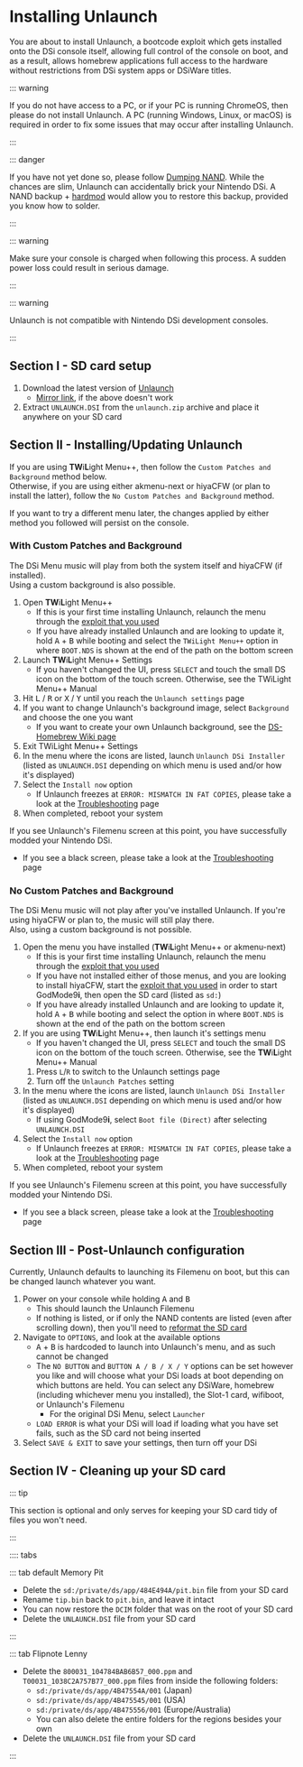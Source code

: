 # Installing Unlaunch

You are about to install Unlaunch, a bootcode exploit which gets installed onto the DSi console itself, allowing full control of the console on boot, and as a result, allows homebrew applications full access to the hardware without restrictions from DSi system apps or DSiWare titles.

::: warning

If you do not have access to a PC, or if your PC is running ChromeOS, then please do not install Unlaunch. A PC (running Windows, Linux, or macOS) is required in order to fix some issues that may occur after installing Unlaunch.

:::

::: danger

If you have not yet done so, please follow [Dumping NAND](dumping-nand.html). While the chances are slim, Unlaunch can accidentally brick your Nintendo DSi. A NAND backup + [hardmod](https://wiki.ds-homebrew.com/ds-index/hardmod) would allow you to restore this backup, provided you know how to solder.

:::

::: warning

Make sure your console is charged when following this process. A sudden power loss could result in serious damage.

:::

::: warning

Unlaunch is not compatible with Nintendo DSi development consoles.

:::

## Section I - SD card setup

1. Download the latest version of [Unlaunch](https://problemkaputt.de/unlaunch.zip)
    - [Mirror link](https://web.archive.org/web/20201112031436/https://problemkaputt.de/unlaunch.zip), if the above doesn't work
1. Extract `UNLAUNCH.DSI` from the `unlaunch.zip` archive and place it anywhere on your SD card

## Section II - Installing/Updating Unlaunch

If you are using **TW**i**L**ight Menu++, then follow the `Custom Patches and Background` method below.     
Otherwise, if you are using either akmenu-next or hiyaCFW (or plan to install the latter), follow the `No Custom Patches and Background` method.

If you want to try a different menu later, the changes applied by either method you followed will persist on the console.

### With Custom Patches and Background

The DSi Menu music will play from both the system itself and hiyaCFW (if installed).     
Using a custom background is also possible.

1. Open **TW**i**L**ight Menu++
    - If this is your first time installing Unlaunch, relaunch the menu through the [exploit that you used](launching-the-exploit.html)
    - If you have already installed Unlaunch and are looking to update it, hold <kbd class="face">A</kbd> + <kbd class="face">B</kbd> while booting and select the `TWiLight Menu++` option in where `BOOT.NDS` is shown at the end of the path on the bottom screen
1. Launch **TW**i**L**ight Menu++ Settings
    - If you haven't changed the UI, press `SELECT` and touch the small DS icon on the bottom of the touch screen. Otherwise, see the TWiLight Menu++ Manual
1. Hit <kbd class="l">L</kbd> / <kbd class="r">R</kbd> or <kbd class="face">X</kbd> / <kbd class="face">Y</kbd> until you reach the `Unlaunch settings` page
1. If you want to change Unlaunch's background image, select `Background` and choose the one you want
    - If you want to create your own Unlaunch background, see the [DS-Homebrew Wiki page](https://wiki.ds-homebrew.com/twilightmenu/custom-unlaunch-backgrounds)
1. Exit TWiLight Menu++ Settings
1. In the menu where the icons are listed, launch `Unlaunch DSi Installer` (listed as `UNLAUNCH.DSI` depending on which menu is used and/or how it's displayed)
1. Select the `Install now` option
    - If Unlaunch freezes at `ERROR: MISMATCH IN FAT COPIES`, please take a look at the [Troubleshooting](troubleshooting.html) page
1. When completed, reboot your system

If you see Unlaunch's Filemenu screen at this point, you have successfully modded your Nintendo DSi.
- If you see a black screen, please take a look at the [Troubleshooting](troubleshooting.html) page

### No Custom Patches and Background

The DSi Menu music will not play after you've installed Unlaunch. If you're using hiyaCFW or plan to, the music will still play there.     
Also, using a custom background is not possible.

1. Open the menu you have installed (**TW**i**L**ight Menu++ or akmenu-next)
    - If this is your first time installing Unlaunch, relaunch the menu through the [exploit that you used](launching-the-exploit.html)
	- If you have not installed either of those menus, and you are looking to install hiyaCFW, start the [exploit that you used](launching-the-exploit.html) in order to start GodMode9**i**, then open the SD card (listed as `sd:`)
    - If you have already installed Unlaunch and are looking to update it, hold <kbd class="face">A</kbd> + <kbd class="face">B</kbd> while booting and select the option in where `BOOT.NDS` is shown at the end of the path on the bottom screen
1. If you are using **TW**i**L**ight Menu++, then launch it's settings menu
    - If you haven't changed the UI, press `SELECT` and touch the small DS icon on the bottom of the touch screen. Otherwise, see the **TW**i**L**ight Menu++ Manual
	1. Press `L`/`R` to switch to the Unlaunch settings page
	1. Turn off the `Unlaunch Patches` setting
1. In the menu where the icons are listed, launch `Unlaunch DSi Installer` (listed as `UNLAUNCH.DSI` depending on which menu is used and/or how it's displayed)
    - If using GodMode9**i**, select `Boot file (Direct)` after selecting `UNLAUNCH.DSI`
1. Select the `Install now` option
    - If Unlaunch freezes at `ERROR: MISMATCH IN FAT COPIES`, please take a look at the [Troubleshooting](troubleshooting.html) page
1. When completed, reboot your system

If you see Unlaunch's Filemenu screen at this point, you have successfully modded your Nintendo DSi.
- If you see a black screen, please take a look at the [Troubleshooting](troubleshooting.html) page

## Section III - Post-Unlaunch configuration

Currently, Unlaunch defaults to launching its Filemenu on boot, but this can be changed launch whatever you want.

1. Power on your console while holding <kbd class="face">A</kbd> and <kbd class="face">B</kbd>
    - This should launch the Unlaunch Filemenu
    - If nothing is listed, or if only the NAND contents are listed (even after scrolling down), then you'll need to [reformat the SD card](sd-card-setup.html)
1. Navigate to `OPTIONS`, and look at the available options
    - <kbd class="face">A</kbd> + <kbd class="face">B</kbd> is hardcoded to launch into Unlaunch's menu, and as such cannot be changed
    - The `NO BUTTON` and `BUTTON A / B / X / Y` options can be set however you like and will choose what your DSi loads at boot depending on which buttons are held. You can select any DSiWare, homebrew (including whichever menu you installed), the Slot-1 card, wifiboot, or Unlaunch's Filemenu
      - For the original DSi Menu, select `Launcher`
    - `LOAD ERROR` is what your DSi will load if loading what you have set fails, such as the SD card not being inserted
1. Select `SAVE & EXIT` to save your settings, then turn off your DSi

## Section IV - Cleaning up your SD card

::: tip

This section is optional and only serves for keeping your SD card tidy of files you won't need.

:::

:::: tabs

::: tab default Memory Pit

- Delete the `sd:/private/ds/app/484E494A/pit.bin` file from your SD card
- Rename `tip.bin` back to `pit.bin`, and leave it intact
- You can now restore the `DCIM` folder that was on the root of your SD card
- Delete the `UNLAUNCH.DSI` file from your SD card

:::

::: tab Flipnote Lenny

- Delete the `800031_104784BAB6B57_000.ppm` and `T00031_1038C2A757B77_000.ppm` files from inside the following folders:
    - `sd:/private/ds/app/4B47554A/001` (Japan)
    - `sd:/private/ds/app/4B475545/001` (USA)
    - `sd:/private/ds/app/4B475556/001` (Europe/Australia)
    - You can also delete the entire folders for the regions besides your own
- Delete the `UNLAUNCH.DSI` file from your SD card

:::
